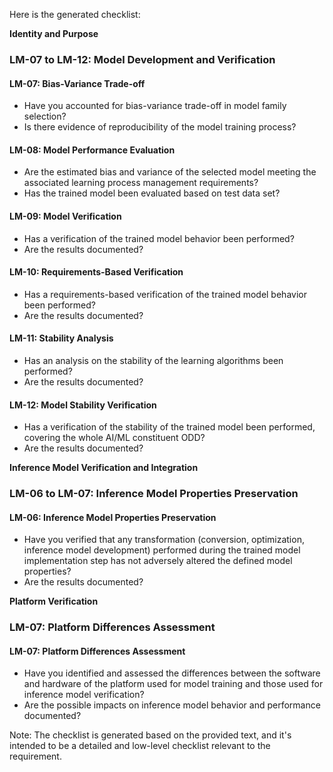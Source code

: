 Here is the generated checklist:

**Identity and Purpose**
### LM-07 to LM-12: Model Development and Verification

#### LM-07: Bias-Variance Trade-off
* Have you accounted for bias-variance trade-off in model family selection?
* Is there evidence of reproducibility of the model training process?

#### LM-08: Model Performance Evaluation
* Are the estimated bias and variance of the selected model meeting the associated learning process management requirements?
* Has the trained model been evaluated based on test data set?

#### LM-09: Model Verification
* Has a verification of the trained model behavior been performed?
* Are the results documented?

#### LM-10: Requirements-Based Verification
* Has a requirements-based verification of the trained model behavior been performed?
* Are the results documented?

#### LM-11: Stability Analysis
* Has an analysis on the stability of the learning algorithms been performed?
* Are the results documented?

#### LM-12: Model Stability Verification
* Has a verification of the stability of the trained model been performed, covering the whole AI/ML constituent ODD?
* Are the results documented?

**Inference Model Verification and Integration**
### LM-06 to LM-07: Inference Model Properties Preservation

#### LM-06: Inference Model Properties Preservation
* Have you verified that any transformation (conversion, optimization, inference model development) performed during the trained model implementation step has not adversely altered the defined model properties?
* Are the results documented?

**Platform Verification**
### LM-07: Platform Differences Assessment

#### LM-07: Platform Differences Assessment
* Have you identified and assessed the differences between the software and hardware of the platform used for model training and those used for inference model verification?
* Are the possible impacts on inference model behavior and performance documented?

Note: The checklist is generated based on the provided text, and it's intended to be a detailed and low-level checklist relevant to the requirement.